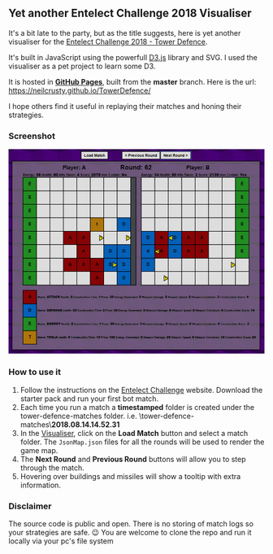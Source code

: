 ## Yet another Entelect Challenge 2018 Visualiser

It's a bit late to the party, but as the title suggests, here is yet another visualiser for the [Entelect Challenge 2018 - Tower Defence](https://challenge.entelect.co.za/). 

It's built in JavaScript using the powerfull [D3.js](https://d3js.org/) library and SVG. I used the visualiser as a pet project to learn some D3.

It is hosted in [**GitHub Pages**](https://pages.github.com/), built from the **master** branch. Here is the url: https://neilcrusty.github.io/TowerDefence/

I hope others find it useful in replaying their matches and honing their strategies.

### Screenshot

![Image of the game map](https://github.com/NeilCrusty/TowerDefence/blob/master/assets/map_view.PNG?raw=true)

### How to use it


1. Follow the instructions on the [Entelect Challenge](https://challenge.entelect.co.za/) website. Download the starter pack and run your first bot match.
2. Each time you run a match a **timestamped** folder is created under the tower-defence-matches folder. i.e. \tower-defence-matches\\**2018.08.14.14.52.31**
3. In the [Visualiser](https://neilcrusty.github.io/TowerDefence/), click on the **Load Match** button and select a match folder. The `JsonMap.json` files for all the rounds will be used to render the game map.
4. The **Next Round** and **Previous Round** buttons will allow you to step through the match.
5. Hovering over buildings and missiles will show a tooltip with extra information.


### Disclaimer ###

The source code is public and open. There is no storing of match logs so your strategies are safe. :wink: You are welcome to clone the repo and run it locally via your pc's file system
